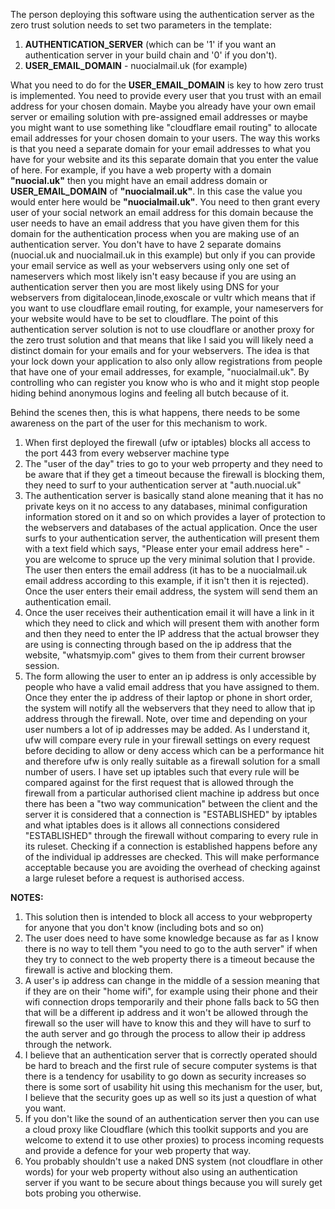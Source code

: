 The person deploying this software using the authentication server as the zero trust solution needs to set two parameters in the template:

1. **AUTHENTICATION_SERVER** (which can be '1' if you want an authentication server in your build chain and '0' if you don't).
2. **USER_EMAIL_DOMAIN** - nuocialmail.uk (for example)

What you need to do for the **USER_EMAIL_DOMAIN** is key to how zero trust is implemented. You need to provide every user that you trust with an email address for your chosen domain. Maybe you already have your own email server or emailing solution with pre-assigned email addresses or maybe you might want to use something like "cloudflare email routing" to allocate email addresses for your chosen domain to your users. The way this works is that you need a separate domain for your email addresses to what you have for your website and its this separate domain that you enter the value of here. For example, if you have a web property with a domain **"nuocial.uk"** then you might have  an email address domain or **USER_EMAIL_DOMAIN** of **"nuocialmail.uk"**. In this case the value you would enter here would be **"nuocialmail.uk"**. You need to then grant every user of your social network an email address for this domain because the user needs to have an email address that you have given them for this domain for the authentication process when you are making use of an authentication server. You don't have to have 2 separate domains (nuocial.uk and nuocialmail.uk in this example) but only if you can provide your email service as well as your webservers using only one set of nameservers which most likely isn't easy because if you are using an authentication server then you are most likely using DNS for your webservers from digitalocean,linode,exoscale or vultr which means that if you want to use cloudflare email routing, for example, your nameservers for your website would have to be set to cloudflare. The point of this authentication server solution is not to use cloudflare or another proxy for the zero trust solution and that means that like I said you will likely need a distinct domain for your emails and for your webservers. The idea is that your lock down your  application to also only allow registrations from people that have one of your email addresses, for example, "nuocialmail.uk". By controlling who can register you  know who is who and it might stop people hiding behind anonymous logins and feeling all butch because of it. 

Behind the scenes then, this is what happens, there needs to be some awareness on the part of the user for this mechanism to work.

1. When first deployed the firewall (ufw or iptables) blocks all access to the port 443 from every webserver machine type
2. The "user of the day" tries to go to your web prroperty and they need to be aware that if they get a timeout because the firewall is blocking them, they need to surf to your authentication server at "auth.nuocial.uk"
3. The authentication server is basically stand alone meaning that it has no private keys on it no access to any databases, minimal configuration information stored on it and so on which provides a layer of protection to the webservers and databases of the actual application. Once the user surfs to your authentication server, the authentication will present them with a text field which says, "Please enter your email address here" - you  are welcome to spruce up the very minimal solution that I provide. The user then enters the email address (it has to be a nuocialmail.uk email address according to this example, if it isn't then it is rejected). Once the user enters their email address, the system will send them an authentication email.
4. Once the user receives their authentication email it will have a link in it which they need to click and which will present them with another form and then they need to enter the IP address that the actual browser they are using is connecting through  based on the ip address that the website, "whatsmyip.com" gives to them from their current browser session.
5. The form allowing the user to enter an ip address is only accessible by people who have a valid email address that you have assigned to them. Once they enter the ip address of their laptop or phone in short order, the system will notify all the webservers that they need to allow that ip address through the firewall. Note, over time and depending on your user numbers a lot of ip addresses may be added. As I understand it, ufw will compare every  rule in your firewall settings on every request before deciding to allow or deny access which can be a performance hit and therefore ufw is only really suitable as a firewall solution for a small number of users. I have set up iptables such that every rule will be compared against for the first request that is allowed through the firewall from a particular authorised client machine ip address but once there has been a "two way communication" between the client and the server it is considered that a connection is "ESTABLISHED" by iptables and what iptables does is it allows all connections considered "ESTABLISHED" through the firewall without comparing to every rule in its ruleset. Checking if a connection is established happens before any of the individual ip addresses are checked. This will make performance acceptable because you are avoiding the overhead of checking against a large ruleset before a request is authorised access.

**NOTES:**

1. This solution then is intended to block all access to your webproperty for anyone that you don't know (including bots and so on)
2. The user does need to have some knowledge because as far as I know there is no way to tell them "you need to go to the auth server" if when they try to connect to the web property there is a timeout because the firewall is active and blocking them.
3. A user's ip address can change in the middle of a session meaning that if they are on their "home wifi", for example using their phone and their wifi connection drops temporarily and their phone falls back to 5G then that will be a different ip address and it won't be allowed through the firewall so the user will have to know this and they will have to surf to the auth server and go through the process to allow their ip address through the network.
4. I believe that an authentication server that is correctly operated should be hard to breach and the first rule of secure computer systems is that there is a tendency for usability to go down as security increases so there is some sort of usability hit using this mechanism for the user, but, I believe that the security goes up as well so its just a question of what you want.
5. If you don't like the sound of an authentication server then you can use a cloud proxy like Cloudflare (which this toolkit supports and you are welcome to extend it to use other proxies) to process incoming requests and provide a defence for your web property that way.
6. You probably  shouldn't use a naked DNS system (not cloudflare in other words) for your web property without also using an authentication server if you want to be secure about things because you will surely get bots probing you otherwise.
